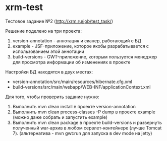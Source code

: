 xrm-test
========
Тестовое задание №2 (http://xrm.ru/job/test_task/)

Решение поделено на три проекта:

1. version-annotation - аннотация и сканер, работающий с БД
2. example - JSF-приложение, которое якобы разрабатывается с использованием этой аннотации
3. build-versions - GWT-приложение, которым пользуется менеджер для просмотра информации об изменениях в проекте

Настройки БД находятся в двух местах: 
- version-annotation/src/main/resources/hibernate.cfg.xml
- build-versions/src/main/webapp/WEB-INF/applicationContext.xml

Для того, чтобы проверить задание нужно:

1. Выполнить mvn clean install в проекте version-annotation
2. Выполнить mvn clean process-classes -P dump в проекте example (можно даже собрать и запустить example)
3. Выполнить mvn clean package в проекте build-versions и развернуть полученный war-архив в любом сервлет-контейнере (лучше Tomcat 7). (альтернатива - mvn gwt:run для запуска в dev mode на jetty)

